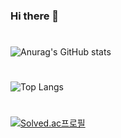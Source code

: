 ### Hi there 👋
#
![Anurag's GitHub stats](https://github-readme-stats.vercel.app/api?username=asdf1596&show_icons=true&theme=cobalt)
#
![Top Langs](https://github-readme-stats.vercel.app/api/top-langs/?username=asdf1596&layout=compact&theme=tokyonight)
#
[![Solved.ac프로필](http://mazassumnida.wtf/api/generate_badge?boj=7082mc)](https://solved.ac/7082mc)
<!--
**asdf1596/asdf1596** is a ✨ _special_ ✨ repository because its `README.md` (this file) appears on your GitHub profile.

Here are some ideas to get you started:

- 🔭 I’m currently working on ...
- 🌱 I’m currently learning ...
- 👯 I’m looking to collaborate on ...
- 🤔 I’m looking for help with ...
- 💬 Ask me about ...
- 📫 How to reach me: ...
- 😄 Pronouns: ...
- ⚡ Fun fact: ...
-->
